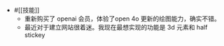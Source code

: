 - #[[技能]]
    - 重新购买了 openai 会员，体验了open 4o 更新的绘图能力，确实不错。
    - 最近对于建立网站很着迷。我现在最想实现的功能是 3d 元素和 half stickey
